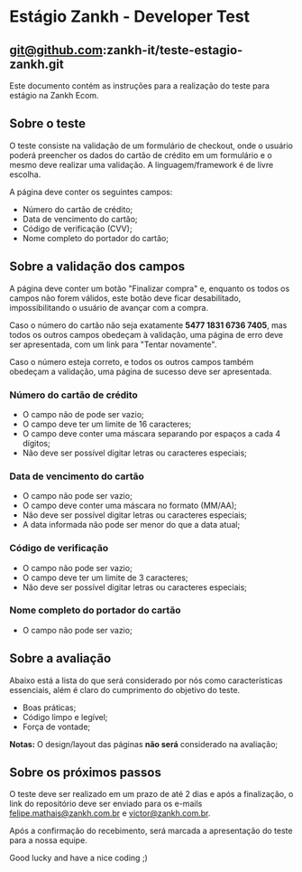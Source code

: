 # Estágio Zankh - Developer Test
## git@github.com:zankh-it/teste-estagio-zankh.git
Este documento contém as instruções para a realização do teste para estágio na Zankh Ecom.

## Sobre o teste

O teste consiste na validação de um formulário de checkout, onde o usuário poderá preencher os dados do cartão de crédito em um formulário e o mesmo deve realizar uma validação. A linguagem/framework é de livre escolha.


A página deve conter os seguintes campos:
- Número do cartão de crédito;
- Data de vencimento do cartão;
- Código de verificação (CVV);
- Nome completo do portador do cartão;


## Sobre a validação dos campos
A página deve conter um botão "Finalizar compra" e, enquanto os todos os campos não forem válidos, este botão deve ficar desabilitado, impossibilitando o usuário de avançar com a compra.

Caso o número do cartão não seja exatamente **5477 1831 6736 7405**, mas todos os outros campos obedeçam à validação, uma página de erro deve ser apresentada, com um link para "Tentar novamente".

Caso o número esteja correto, e todos os outros campos também obedeçam a validação, uma página de sucesso deve ser apresentada.

### Número do cartão de crédito
- O campo não de pode ser vazio;
- O campo deve ter um limite de 16 caracteres;
- O campo deve conter uma máscara separando por espaços a cada 4 dígitos;
- Não deve ser possível digitar letras ou caracteres especiais;

### Data de vencimento do cartão
- O campo não pode ser vazio;
- O campo deve conter uma máscara no formato (MM/AA);
- Não deve ser possível digitar letras ou caracteres especiais;
- A data informada não pode ser menor do que a data atual;

### Código de verificação
- O campo não pode ser vazio;
- O campo deve ter um limite de 3 caracteres;
- Não deve ser possível digitar letras ou caracteres especiais;

### Nome completo do portador do cartão
- O campo não pode ser vazio;

## Sobre a avaliação
Abaixo está a lista do que será considerado por nós como características essenciais, além é claro do cumprimento do objetivo do teste.
- Boas práticas;
- Código limpo e legível;
- Força de vontade;

**Notas:** O design/layout das páginas **não será** considerado na avaliação;

## Sobre os próximos passos
O teste deve ser realizado em um prazo de até 2 dias e após a finalização, o link do repositório deve ser enviado para os e-mails [felipe.mathais@zankh.com.br](felipe.mathais@zankh.com.br) e [victor@zankh.com.br](victor@zankh.com.br).

Após a confirmação do recebimento, será marcada a apresentação do teste para a nossa equipe.

Good lucky and have a nice coding ;)
